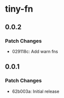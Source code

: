 # tiny-fn

## 0.0.2

### Patch Changes

- 029118c: Add warn fns

## 0.0.1

### Patch Changes

- 62b003a: Initial release
